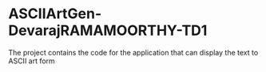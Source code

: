 # ASCIIArtGen-DevarajRAMAMOORTHY-TD1
The project contains the code for the application that can display the text to ASCII art form

